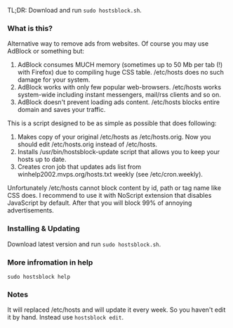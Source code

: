 TL;DR: Download and run `sudo hostsblock.sh`.

### What is this?

Alternative way to remove ads from websites. Of course you may use AdBlock
or something but:

1. AdBlock consumes MUCH memory (sometimes up to 50 Mb per tab (!) with Firefox) 
   due to compiling huge CSS table. /etc/hosts does no such damage for your
   system.
2. AdBlock works with only few popular web-browsers. /etc/hosts works
   system-wide including instant messengers, mail/rss clients and so on.
3. AdBlock doesn't prevent loading ads content. /etc/hosts blocks entire domain 
   and saves your traffic.

This is a script designed to be as simple as possible that does following:

1. Makes copy of your original /etc/hosts as /etc/hosts.orig. Now you should
   edit /etc/hosts.orig instead of /etc/hosts.
2. Installs /usr/bin/hostsblock-update script that allows you to keep your hosts
   up to date.
3. Creates cron job that updates ads list from winhelp2002.mvps.org/hosts.txt
   weekly (see /etc/cron.weekly).

Unfortunately /etc/hosts cannot block content by id, path or tag name like CSS
does. I recommend to use it with NoScript extension that disables JavaScript
by default. After that you will block 99% of annoying advertisements.

### Installing & Updating

Download latest version and run `sudo hostsblock.sh`.

### More infromation in help

`sudo hostsblock help`

### Notes

It will replaced /etc/hosts and will update it every week. So you haven't edit it by hand. Instead use `hostsblock edit`.

